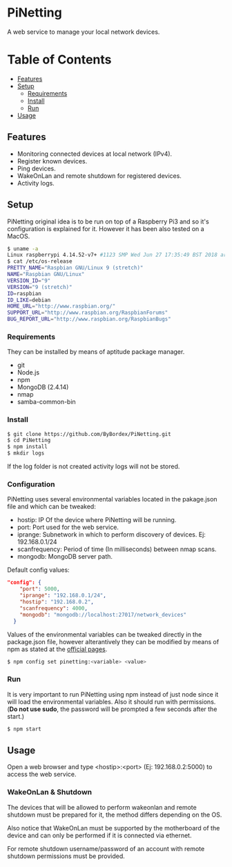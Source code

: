 # PiNetting
A web service to manage your local network devices.


Table of Contents
=================

  * [Features](#features)
  * [Setup](#setup)
    * [Requirements](#requirements)
    * [Install](#install)
    * [Run](#run)
  * [Usage](#usage)

## Features
   - Monitoring connected devices at local network (IPv4).
   - Register known devices.
   - Ping devices.
   - WakeOnLan and remote shutdown for registered devices.
   - Activity logs.

## Setup

PiNetting original idea is to be run on top of a Raspberry Pi3 and so it's configuration is explained for it. However it has been also tested on a MacOS.
```sh
$ uname -a
Linux raspberrypi 4.14.52-v7+ #1123 SMP Wed Jun 27 17:35:49 BST 2018 armv7l GNU/Linux
$ cat /etc/os-release
PRETTY_NAME="Raspbian GNU/Linux 9 (stretch)"
NAME="Raspbian GNU/Linux"
VERSION_ID="9"
VERSION="9 (stretch)"
ID=raspbian
ID_LIKE=debian
HOME_URL="http://www.raspbian.org/"
SUPPORT_URL="http://www.raspbian.org/RaspbianForums"
BUG_REPORT_URL="http://www.raspbian.org/RaspbianBugs"
```
### Requirements
They can be installed by means of aptitude package manager.
  - git
  - Node.js
  - npm
  - MongoDB (2.4.14)
  - nmap
  - samba-common-bin
### Install
```sh
$ git clone https://github.com/ByBordex/PiNetting.git
$ cd PiNetting
$ npm install
$ mkdir logs
```
If the log folder is not created activity logs will not be stored.
### Configuration
PiNetting uses several environmental variables located in the pakage.json file and which can be tweaked:
  - hostip: IP Of the device where PiNetting will be running.
  - port: Port used for the web service.
  - iprange: Subnetwork in which to perform discovery of devices. Ej: 192.168.0.1/24
  - scanfrequency: Period of time (In milliseconds) between nmap scans.
  - mongodb: MongoDB server path.

 Default config values:
```json
"config": {
    "port": 5000,
    "iprange": "192.168.0.1/24",
    "hostip": "192.168.0.2",
    "scanfrequency": 4000,
    "mongodb": "mongodb://localhost:27017/network_devices"
  }
```
Values of the environmental variables can be tweaked directly in the package.json file, however alterantively they can be modified by means of npm as stated at the [official pages](https://docs.npmjs.com/misc/config#per-package-config-settings).
```sh
$ npm config set pinetting:<variable> <value>
```    
### Run
It is very important to run PiNetting using npm instead of just node since it will load the environmental variables.
Also it should run with permissions. (**Do not use sudo**, the password will be prompted a few seconds after the start.)
```sh
$ npm start
```

## Usage
Open a web browser and type \<hostip\>:\<port\> (Ej: 192.168.0.2:5000) to access the web service.

### WakeOnLan & Shutdown
The devices that will be allowed to perform wakeonlan and remote shutdown must be prepared for it, the method differs depending on the OS.

Also notice that WakeOnLan must be supported by the motherboard of the device and can only be performed if it is connected via ethernet.

For remote shutdown username/password of an account with remote shutdown permissions must be provided.

